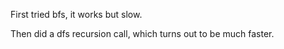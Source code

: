 First tried bfs, it works but slow.

Then did a dfs recursion call, which turns out to be much faster.
